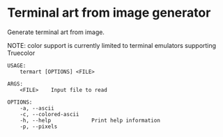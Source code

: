# Terminal art from image generator
Generate terminal art from image.

NOTE: color support is currently limited to terminal emulators supporting Truecolor 

```
USAGE:
    termart [OPTIONS] <FILE>

ARGS:
    <FILE>    Input file to read

OPTIONS:
    -a, --ascii            
    -c, --colored-ascii    
    -h, --help             Print help information
    -p, --pixels           
```